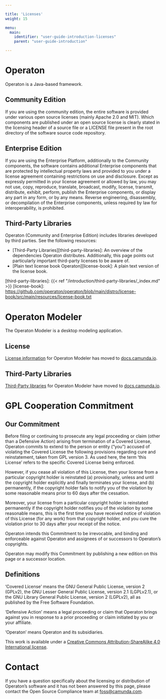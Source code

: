 ```yaml
---

title: 'Licenses'
weight: 15

menu:
  main:
    identifier: "user-guide-introduction-licenses"
    parent: "user-guide-introduction"

---
```



# Operaton

Operaton is a Java-based framework.

## Community Edition

If you are using the community edition, the entire software is provided under various open source licenses (mainly Apache 2.0 and MIT). Which components are published under an open source license is clearly stated in the licensing header of a source file or a LICENSE file present in the root directory of the software source code repository.

## Enterprise Edition

If you are using the Enterprise Platform, additionally to the Community components, the software contains additional Enterprise components that are protected by intellectual property laws and provided to you under a license agreement containing restrictions on use and disclosure. Except as expressly permitted in your license agreement or allowed by law, you may not use, copy, reproduce, translate, broadcast, modify, license, transmit, distribute, exhibit, perform, publish the Enterprise components, or display any part in any form, or by any means. Reverse engineering, disassembly, or decompilation of the Enterprise components, unless required by law for interoperability, is prohibited.

## Third-Party Libraries

Operaton (Community and Enterprise Edition) includes libraries developed by third parties. See the following resources:

* [Third-Party Libraries][third-party-libraries]: An overview of the dependencies Operaton distributes. Additionally, this page points out particularly important third-party licenses to be aware of.
* [Plain text license book Operaton][license-book]: A plain text version of the license book.

[third-party-libraries]: {{< ref "/introduction/third-party-libraries/_index.md" >}}
[license-book]: https://github.com/operaton/operaton/blob/main/distro/license-book/src/main/resources/license-book.txt

# Operaton Modeler

The Operaton Modeler is a desktop modeling application.

## License

[License information](https://docs.camunda.io/docs/reference/licenses/#camunda-modeler) for Operaton Modeler has moved to [docs.camunda.io](https://docs.camunda.io/).

## Third-Party Libraries

[Third-Party libraries](https://docs.camunda.io/docs/reference/dependencies/) for Operaton Modeler have moved to [docs.camunda.io](https://docs.camunda.io/).

# GPL Cooperation Commitment

## Our Commitment

Before filing or continuing to prosecute any legal proceeding or claim (other than a Defensive Action) arising from termination of a Covered License, Operaton commits to extend to the person or entity (“you”) accused of violating the Covered License the following provisions regarding cure and reinstatement, taken from GPL version 3. As used here, the term ‘this License’ refers to the specific Covered License being enforced.

However, if you cease all violation of this License, then your license from a particular copyright holder is reinstated (a) provisionally, unless and until the copyright holder explicitly and finally terminates your license, and (b) permanently, if the copyright holder fails to notify you of the violation by some reasonable means prior to 60 days after the cessation.

Moreover, your license from a particular copyright holder is reinstated permanently if the copyright holder notifies you of the violation by some reasonable means, this is the first time you have received notice of violation of this License (for any work) from that copyright holder, and you cure the violation prior to 30 days after your receipt of the notice.

Operaton intends this Commitment to be irrevocable, and binding and enforceable against Operaton and assignees of or successors to Operaton’s copyrights.

Operaton may modify this Commitment by publishing a new edition on this page or a successor location.

## Definitions

‘Covered License’ means the GNU General Public License, version 2 (GPLv2), the GNU Lesser General Public License, version 2.1 (LGPLv2.1), or the GNU Library General Public License, version 2 (LGPLv2), all as published by the Free Software Foundation.

‘Defensive Action’ means a legal proceeding or claim that Operaton brings against you in response to a prior proceeding or claim initiated by you or your affiliate.

‘Operaton’ means Operaton and its subsidiaries.

This work is available under a [Creative Commons Attribution-ShareAlike 4.0 International license](https://creativecommons.org/licenses/by-sa/4.0/).

# Contact

If you have a question specifically about the licensing or distribution of Operaton’s software and it has not been answered by this page, please contact the Open Source Compliance team at [foss@camunda.com](mailto:foss@camunda.com).
